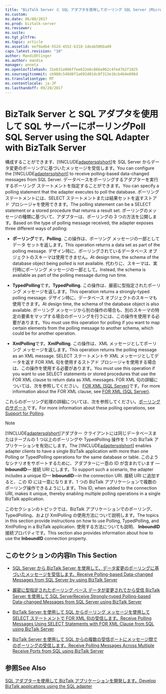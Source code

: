```yaml
---
title: "BizTalk Server と SQL アダプタを使用してポーリング SQL Server |Microsoft ドキュメント"
ms.custom: 
ms.date: 06/08/2017
ms.prod: biztalk-server
ms.reviewer: 
ms.suite: 
ms.tgt_pltfrm: 
ms.topic: article
ms.assetid: eef9a4b4-552d-4552-b318-1deab506bad9
caps.latest.revision: "10"
author: MandiOhlinger
ms.author: mandia
manager: anneta
ms.openlocfilehash: 31e631a966ffee632e6c866a962c4fe47b2f1025
ms.sourcegitcommit: cb908c540d8f1a692d01dc8f313e16cb4b4e696d
ms.translationtype: MT
ms.contentlocale: ja-JP
ms.lasthandoff: 09/20/2017
---
```

# <a name="poll-sql-server-using-the-sql-adapter-with-biztalk-server"></a><span data-ttu-id="dfec6-102">BizTalk Server と SQL アダプタを使用して SQL サーバーにポーリング</span><span class="sxs-lookup"><span data-stu-id="dfec6-102">Poll SQL Server using the SQL Adapter with BizTalk Server</span></span>
<span data-ttu-id="dfec6-103">構成することができます、[!INCLUDE[adaptersqlshort](../../includes/adaptersqlshort-md.md)]を SQL Server からデータ変更のポーリングに基づいたメッセージを受信します。</span><span class="sxs-lookup"><span data-stu-id="dfec6-103">You can configure the [!INCLUDE[adaptersqlshort](../../includes/adaptersqlshort-md.md)] to receive polling-based data-changed messages from SQL Server.</span></span> <span data-ttu-id="dfec6-104">データベースをポーリングするアダプターを実行するポーリング ステートメントを指定することができます。</span><span class="sxs-lookup"><span data-stu-id="dfec6-104">You can specify a polling statement that the adapter executes to poll the database.</span></span> <span data-ttu-id="dfec6-105">ポーリング ステートメントには、SELECT ステートメントまたは結果セットを返すストアド プロシージャを使用できます。</span><span class="sxs-lookup"><span data-stu-id="dfec6-105">The polling statement can be a SELECT statement or a stored procedure that returns a result set.</span></span> <span data-ttu-id="dfec6-106">ポーリングのメッセージの種類に基づいて、アダプターは、ポーリングの 3 つの方法を公開します。</span><span class="sxs-lookup"><span data-stu-id="dfec6-106">Based on the type of polling message received, the adapter exposes three different ways of polling:</span></span>  
  
-   <span data-ttu-id="dfec6-107">**ポーリング**です。</span><span class="sxs-lookup"><span data-stu-id="dfec6-107">**Polling**.</span></span> <span data-ttu-id="dfec6-108">この操作は、ポーリング メッセージの一部としてデータ セットを返します。</span><span class="sxs-lookup"><span data-stu-id="dfec6-108">This operation returns a data set as part of the polling message.</span></span> <span data-ttu-id="dfec6-109">デザイン時に、ポーリングされているデータベース オブジェクトのスキーマは使用できません。</span><span class="sxs-lookup"><span data-stu-id="dfec6-109">At design time, the schema of the database object being polled is not available.</span></span> <span data-ttu-id="dfec6-110">代わりに、スキーマは、実行時にポーリング メッセージの一部として。</span><span class="sxs-lookup"><span data-stu-id="dfec6-110">Instead, the schema is available as part of the polling message during run time.</span></span>  
  
-   <span data-ttu-id="dfec6-111">**TypedPolling**です。</span><span class="sxs-lookup"><span data-stu-id="dfec6-111">**TypedPolling**.</span></span> <span data-ttu-id="dfec6-112">この操作は、厳密に型指定されたポーリング メッセージを返します。</span><span class="sxs-lookup"><span data-stu-id="dfec6-112">This operation returns a strongly-typed polling message.</span></span> <span data-ttu-id="dfec6-113">デザイン時に、データベース オブジェクトのスキーマも使用できます。</span><span class="sxs-lookup"><span data-stu-id="dfec6-113">At design time, the schema of the database object is also available.</span></span> <span data-ttu-id="dfec6-114">ポーリング メッセージから別の操作の場合も、別のスキーマの特定の要素をマップする場合のポーリングを行うには、この操作を使用する必要があります。</span><span class="sxs-lookup"><span data-stu-id="dfec6-114">You must use this operation for polling if you want to map certain elements from the polling message to another schema, which could be for another operation.</span></span>  
  
-   <span data-ttu-id="dfec6-115">**XmlPolling**です。</span><span class="sxs-lookup"><span data-stu-id="dfec6-115">**XmlPolling**.</span></span> <span data-ttu-id="dfec6-116">この操作は、XML メッセージとしてポーリング メッセージを返します。</span><span class="sxs-lookup"><span data-stu-id="dfec6-116">This operation returns the polling message as an XML message.</span></span> <span data-ttu-id="dfec6-117">SELECT ステートメントや XML メッセージとしてデータを返す FOR XML 句を使用するストアド プロシージャを使用する場合は、この操作を使用する必要があります。</span><span class="sxs-lookup"><span data-stu-id="dfec6-117">You must use this operation if you want to use SELECT statements or stored procedures that use the FOR XML clause to return data as XML messages.</span></span> <span data-ttu-id="dfec6-118">FOR XML 句の詳細については、次を参照してください。 [FOR XML (SQL Server)](https://msdn.microsoft.com/library/ms178107.aspx)です。</span><span class="sxs-lookup"><span data-stu-id="dfec6-118">For more information about the FOR XML clause, see [FOR XML (SQL Server)](https://msdn.microsoft.com/library/ms178107.aspx).</span></span> 
  
 <span data-ttu-id="dfec6-119">これらのポーリング処理の詳細については、次を参照してください。[ポーリングのサポート](https://msdn.microsoft.com/library/dd788416.aspx)です。</span><span class="sxs-lookup"><span data-stu-id="dfec6-119">For more information about these polling operations, see [Support for Polling](https://msdn.microsoft.com/library/dd788416.aspx).</span></span>  
  
> [!NOTE]
>  <span data-ttu-id="dfec6-120">[!INCLUDE[adaptersqlshort](../../includes/adaptersqlshort-md.md)]アダプター クライアントには同じデータベースまたはテーブルの 1 つ以上のポーリングや TypedPolling 操作を 1 つの BizTalk アプリケーションを有効にします。</span><span class="sxs-lookup"><span data-stu-id="dfec6-120">The [!INCLUDE[adaptersqlshort](../../includes/adaptersqlshort-md.md)] enables adapter clients to have a single BizTalk application with more than one Polling or TypedPolling operations for the same database or table.</span></span> <span data-ttu-id="dfec6-121">このようなシナリオをサポートするために、アダプターに一意の ID が含まれています — **InboundID**— 接続 URI にします。</span><span class="sxs-lookup"><span data-stu-id="dfec6-121">To support such a scenario, the adapter includes a unique ID— **InboundID**—in the connection URI.</span></span> <span data-ttu-id="dfec6-122">接続 URI に追加すると、この ID には一意になります、1 つの BizTalk アプリケーションで複数のポーリング操作できるようにします。</span><span class="sxs-lookup"><span data-stu-id="dfec6-122">This ID, when added to the connection URI, makes it unique, thereby enabling multiple polling operations in a single BizTalk application.</span></span>  
  
 <span data-ttu-id="dfec6-123">このセクションのトピックでは、BizTalk アプリケーションでのポーリング、TypedPolling、および XmlPolling の使用方法について説明します。</span><span class="sxs-lookup"><span data-stu-id="dfec6-123">The topics in this section provide instructions on how to use Polling, TypedPolling, and XmlPolling in a BizTalk application.</span></span> <span data-ttu-id="dfec6-124">使用する方法についても説明、 **InboundID**接続プロパティです。</span><span class="sxs-lookup"><span data-stu-id="dfec6-124">This section also provides information about how to use the **InboundID** connection property.</span></span>  
  
## <a name="in-this-section"></a><span data-ttu-id="dfec6-125">このセクションの内容</span><span class="sxs-lookup"><span data-stu-id="dfec6-125">In This Section</span></span>  
  
-   [<span data-ttu-id="dfec6-126">SQL Server から BizTalk Server を使用して、データ変更のポーリングに基づいたメッセージを受信します。</span><span class="sxs-lookup"><span data-stu-id="dfec6-126">Receive Polling-based Data-changed Messages from SQL Server by using BizTalk Server</span></span>](../../adapters-and-accelerators/adapter-sql/receive-polling-based-data-changed-messages-from-sql-server-using-biztalk.md)  
  
-   [<span data-ttu-id="dfec6-127">厳密に型指定されたポーリング ベース データが変更されてから受信 BizTalk Server を使用して SQL Server</span><span class="sxs-lookup"><span data-stu-id="dfec6-127">Receive Strongly-typed Polling-based Data-changed Messages from SQL Server using BizTalk Server</span></span>](../../adapters-and-accelerators/adapter-sql/receive-strongly-typed-polling-based-data-changed-messages-from-sql-in-biztalk.md)  
  
-   [<span data-ttu-id="dfec6-128">BizTalk Server を使用して SQL からポーリング メッセージを使用して SELECT ステートメントで FOR XML 句の受信します。</span><span class="sxs-lookup"><span data-stu-id="dfec6-128">Receive Polling Messages Using SELECT Statements with FOR XML Clause from SQL using BizTalk Server</span></span>](../../adapters-and-accelerators/adapter-sql/receive-polling-messages-using-select-with-for-xml-clause-with-the-sql-adapter.md)  
  
-   [<span data-ttu-id="dfec6-129">BizTalk Server を使用して SQL からの複数の受信ポートにメッセージ間でのポーリングの受信します。</span><span class="sxs-lookup"><span data-stu-id="dfec6-129">Receive Polling Messages Across Multiple Receive Ports from SQL using BizTalk Server</span></span>](../../adapters-and-accelerators/adapter-sql/receive-polling-messages-across-multiple-receive-ports-from-sql-using-biztalk.md)  
  
## <a name="see-also"></a><span data-ttu-id="dfec6-130">参照</span><span class="sxs-lookup"><span data-stu-id="dfec6-130">See Also</span></span>  
[<span data-ttu-id="dfec6-131">SQL アダプターを使用して BizTalk アプリケーションを開発します。</span><span class="sxs-lookup"><span data-stu-id="dfec6-131">Develop BizTalk applications using the SQL adapter</span></span>](../../adapters-and-accelerators/adapter-sql/develop-biztalk-applications-using-the-sql-adapter.md)
